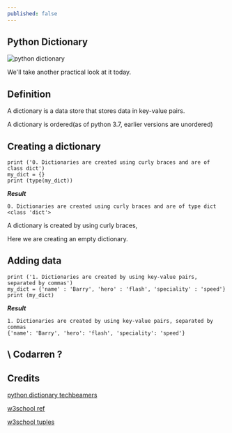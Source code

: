 ```yaml
---
published: false
---
```

## Python Dictionary
![python dictionary](https://github.com/codarrenvelvindron/codarrenvelvindron.github.io/raw/master/images/python-logo.png)

We'll take another practical look at it today.

## Definition
A dictionary is a data store that stores data in key-value pairs.

A dictionary is ordered(as of python 3.7, earlier versions are unordered)

## Creating a dictionary
```
print ('0. Dictionaries are created using curly braces and are of class dict')
my_dict = {}
print (type(my_dict))
```

***Result***
```
0. Dictionaries are created using curly braces and are of type dict
<class 'dict'>
```
A dictionary is created by using curly braces,

Here we are creating an empty dictionary.

## Adding data
```
print ('1. Dictionaries are created by using key-value pairs, separated by commas')
my_dict = {'name' : 'Barry', 'hero' : 'flash', 'speciality' : 'speed'}
print (my_dict)
```

***Result***
```
1. Dictionaries are created by using key-value pairs, separated by commas
{'name': 'Barry', 'hero': 'flash', 'speciality': 'speed'}
```


## \ Codarren ?

## Credits
[python dictionary techbeamers](https://www.techbeamers.com/python-dictionary/)

[w3school ref](https://www.w3schools.com/python/python_dictionaries.asp)

[w3school tuples](https://www.w3schools.com/python/python_tuples.asp)
